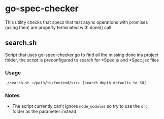 # go-spec-checker

This utility checks that specs that test async operations with promises (using then) are properly terminated with done() call

## search.sh

Script that uses go-spec-checker.go to find all the missing done ina project folder, the script is preconfigured to search for *Spec.js and *Spec.jsx files

### Usage

```bash
./search.sh </path/to/fontend/src> [search depth defaults to 30] 
```

### Notes

- The script currently can't ignore `node_modules` so try to use the `src` folder as the parameter instead
